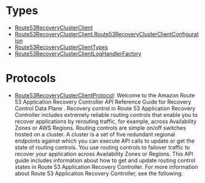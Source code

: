 # Types

  - [Route53RecoveryClusterClient](/aws-sdk-swift/reference/0.x/AWSRoute53RecoveryCluster/Route53RecoveryClusterClient)
  - [Route53RecoveryClusterClient.Route53RecoveryClusterClientConfiguration](/aws-sdk-swift/reference/0.x/AWSRoute53RecoveryCluster/Route53RecoveryClusterClient_Route53RecoveryClusterClientConfiguration)
  - [Route53RecoveryClusterClientTypes](/aws-sdk-swift/reference/0.x/AWSRoute53RecoveryCluster/Route53RecoveryClusterClientTypes)
  - [Route53RecoveryClusterClientLogHandlerFactory](/aws-sdk-swift/reference/0.x/AWSRoute53RecoveryCluster/Route53RecoveryClusterClientLogHandlerFactory)

# Protocols

  - [Route53RecoveryClusterClientProtocol](/aws-sdk-swift/reference/0.x/AWSRoute53RecoveryCluster/Route53RecoveryClusterClientProtocol):
    Welcome to the Amazon Route 53 Application Recovery Controller API Reference Guide for Recovery Control Data Plane .
    Recovery control in Route 53 Application Recovery Controller includes extremely reliable routing controls that enable you to recover applications
    by rerouting traffic, for example, across Availability Zones or AWS Regions. Routing controls are simple on/off switches
    hosted on a cluster. A cluster is a set of five redundant regional endpoints against which you can execute API calls to update or
    get the state of routing controls. You use routing controls to failover traffic to recover your application
    across Availability Zones or Regions.
    This API guide includes information about how to get and update routing control states in Route 53 Application Recovery Controller.
    For more information about Route 53 Application Recovery Controller, see the following:
